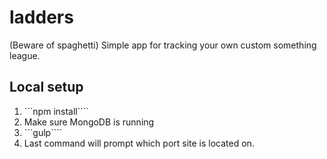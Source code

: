 ladders
=======

(Beware of spaghetti) Simple app for tracking your own custom something league.

## Local setup
1. ```npm install````
2. Make sure MongoDB is running
3. ```gulp````
4. Last command will prompt which port site is located on.
